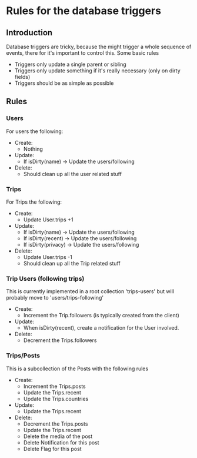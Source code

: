 # Rules for the database triggers

## Introduction 

Database triggers are tricky, because the might trigger a whole sequence of events, there for it's important to control this. Some basic rules

- Triggers only update a single parent or sibling
- Triggers only update something if it's really necessary (only on dirty fields)
- Triggers should be as simple as possible

## Rules

### Users

For users the following:

- Create: 
  - Nothing
- Update: 
   - If isDirty(name) -> Update the users/following
- Delete:
   - Should clean up all the user related stuff 

### Trips

For Trips the following:

- Create:
  - Update User.trips +1
- Update:
  - If isDirty(name) -> Update the users/following
  - If isDirty(recent) -> Update the users/following
  - If isDirty(privacy) -> Update the users/following
- Delete:
  - Update User.trips -1
  - Should clean up all the Trip related stuff

### Trip Users (following trips)

This is currently implemented in a root collection 'trips-users' but will probably move to 'users/trips-following'

- Create:
  - Increment the Trip.followers (is typically created from the client)
- Update:
  - When isDirty(recent), create a notification for the User involved. 
- Delete:
  - Decrement the Trips.followers
  
### Trips/Posts

This is a subcollection of the Posts with the following rules

- Create:
  - Increment the Trips.posts
  - Update the Trips.recent
  - Update the Trips.countries
- Update:
  - Update the Trips.recent
- Delete:
  - Decrement the Trips.posts
  - Update the Trips.recent
  - Delete the media of the post
  - Delete Notification for this post
  - Delete Flag for this post


